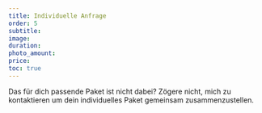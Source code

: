 ```yaml
---
title: Individuelle Anfrage
order: 5
subtitle: 
image: 
duration: 
photo_amount: 
price: 
toc: true
--- 
```


Das für dich passende Paket ist nicht dabei? Zögere nicht, mich zu kontaktieren um dein individuelles Paket gemeinsam zusammenzustellen. 
